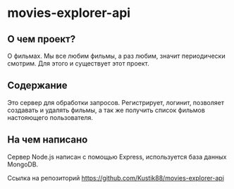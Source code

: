 # movies-explorer-api

## О чем проект?

О фильмах. Мы все любим фильмы, а раз любим, значит периодически смотрим. Для этого и существует этот проект.

## Содержание

Это сервер для обработки запросов. Регистрирует, логинит, позволяет создавать и удалять фильмы, а так же получить список фильмов настояющего пользователя.

## На чем написано

Сервер Node.js написан с помощью Express, используется база данных MongoDB.

Ссылка на репозиторий https://github.com/Kustik88/movies-explorer-api
